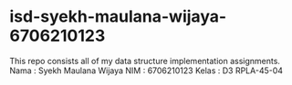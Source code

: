 # isd-syekh-maulana-wijaya-6706210123
This repo consists all of my data structure implementation assignments.
Nama    : Syekh Maulana Wijaya
NIM     : 6706210123
Kelas   : D3 RPLA-45-04